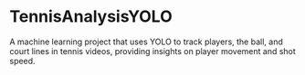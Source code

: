 # TennisAnalysisYOLO
A machine learning project that uses YOLO to track players, the ball, and court lines in tennis videos, providing insights on player movement and shot speed.
